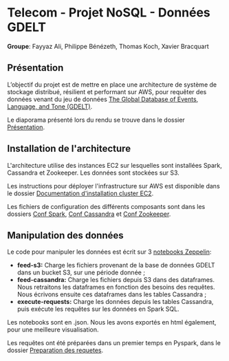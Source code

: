 # Telecom - Projet NoSQL - Données GDELT

**Groupe**: Fayyaz Ali, Philippe Bénézeth, Thomas Koch, Xavier Bracquart

## Présentation

L’objectif du projet est de mettre en place une architecture de système de stockage distribué, résilient et performant sur AWS, pour requêter des données venant du jeu de données  [The Global Database of Events, Language, and Tone (GDELT)](https://www.gdeltproject.org/).

Le diaporama présenté lors du rendu se trouve dans le dossier [Présentation](https://github.com/xavierbrt/telecom-projet-nosql/tree/master/Presentation).


## Installation de l'architecture

L'architecture utilise des instances EC2 sur lesquelles sont installées Spark, Cassandra et Zookeeper. Les données sont stockées sur S3.

Les instructions pour déployer l'infrastructure sur AWS est disponible dans le dossier [Documentation d'installation cluster EC2](https://github.com/xavierbrt/telecom-projet-nosql/tree/master/Documentation%20d'installation%20cluster%20EC2).

Les fichiers de configuration des différents composants sont dans les dossiers [Conf Spark](https://github.com/xavierbrt/telecom-projet-nosql/tree/master/Conf%20Spark), [Conf Cassandra](https://github.com/xavierbrt/telecom-projet-nosql/tree/master/Conf%20Cassandra) et [Conf Zookeeper](https://github.com/xavierbrt/telecom-projet-nosql/tree/master/Conf%20Zookeeper).


## Manipulation des données

Le code pour manipuler les données est écrit sur 3 [notebooks Zeppelin](https://github.com/xavierbrt/telecom-projet-nosql/tree/master/Notebooks): 
* **feed-s3:** Charge les fichiers provenant de la base de données GDELT dans un bucket S3, sur une période donnée ;
* **feed-cassandra:** Charge les fichiers depuis S3 dans des dataframes. Nous retraitons les dataframes en fonction des besoins des requêtes. Nous écrivons ensuite ces dataframes dans les tables Cassandra ;
* **execute-requests:** Charge les données depuis les tables Cassandra, puis exécute les requêtes sur les données en Spark SQL.

Les notebooks sont en .json. Nous les avons exportés en html également, pour une meilleure visualisation.

Les requêtes ont été préparées dans un premier temps en Pyspark, dans le dossier [Preparation des requetes](https://github.com/xavierbrt/telecom-projet-nosql/tree/master/Preparation%20des%20requetes).